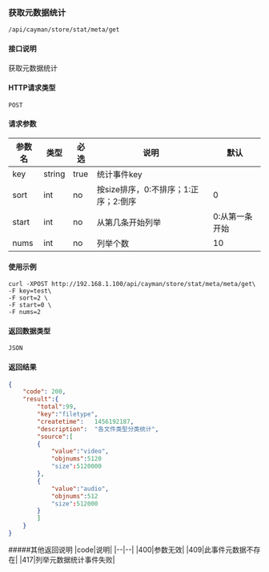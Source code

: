 ### 获取元数据统计
`/api/cayman/store/stat/meta/get`

#### 接口说明
获取元数据统计

#### HTTP请求类型
`POST`

#### 请求参数
|参数名|类型|必选|说明|默认|
|--|--|--|--|--|
|key|string|true|统计事件key||
|sort|int|no|按size排序，0:不排序；1:正序；2:倒序|0|
|start|int|no|从第几条开始列举|0:从第一条开始|
|nums|int|no|列举个数|10|

#### 使用示例
```
curl -XPOST http://192.168.1.100/api/cayman/store/stat/meta/meta/get\
-F key=test\
-F sort=2 \
-F start=0 \
-F nums=2
```

#### 返回数据类型
`JSON`

#### 返回结果
```json
{
	"code":	200,
	"result":{
	    "total":99,
	    "key":"filetype",
		"createtime":	1456192187,
		"description":	"各文件类型分类统计",
    	"source":[
	    {
	        "value":"video",
	        "objnums":5120
	        "size":5120000
	    },
	    {
	        "value":"audio",
	        "objnums":512
	        "size":512000
	    }
    	]
    }
}
```
#####其他返回说明
|code|说明|
|--|--|
|400|参数无效|
|409|此事件元数据不存在|
|417|列举元数据统计事件失败|